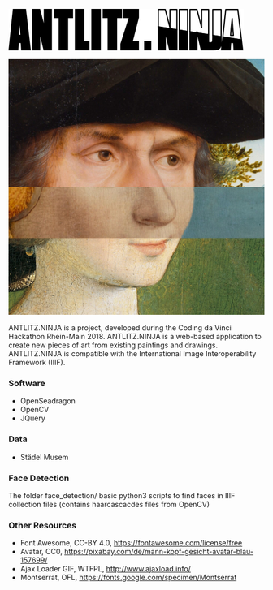 ![ANTLITZ.NINJA Logo](/images/antlitz.ninja.svg)

![ANTLITZ.NINJA Demo](/demos/001-original.jpg)

ANTLITZ.NINJA is a project, developed during the Coding da Vinci Hackathon Rhein-Main 2018. ANTLITZ.NINJA is a web-based application to create new pieces of art from existing paintings and drawings. ANTLITZ.NINJA is compatible with the International Image Interoperability Framework (IIIF).

### Software

* OpenSeadragon
* OpenCV
* JQuery

### Data

* Städel Musem

### Face Detection

The folder face_detection/ basic python3 scripts to find faces in IIIF collection files (contains haarcascacdes files from OpenCV)

### Other Resources

* Font Awesome, CC-BY 4.0, https://fontawesome.com/license/free
* Avatar, CC0, https://pixabay.com/de/mann-kopf-gesicht-avatar-blau-157699/
* Ajax Loader GIF, WTFPL, http://www.ajaxload.info/
* Montserrat, OFL, https://fonts.google.com/specimen/Montserrat

